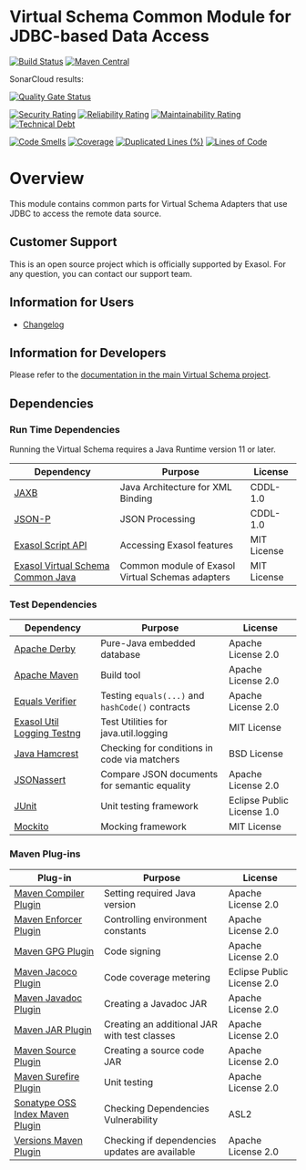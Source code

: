 # Virtual Schema Common Module for JDBC-based Data Access

[![Build Status](https://travis-ci.com/exasol/virtual-schema-common-jdbc.svg?branch=master)](https://travis-ci.com/exasol/virtual-schema-common-jdbc)
[![Maven Central](https://img.shields.io/maven-central/v/com.exasol/virtual-schema-common-jdbc)](https://search.maven.org/artifact/com.exasol/virtual-schema-common-jdbc)

SonarCloud results:

[![Quality Gate Status](https://sonarcloud.io/api/project_badges/measure?project=com.exasol%3Avirtual-schema-common-jdbc&metric=alert_status)](https://sonarcloud.io/dashboard?id=com.exasol%3Avirtual-schema-common-jdbc)

[![Security Rating](https://sonarcloud.io/api/project_badges/measure?project=com.exasol%3Avirtual-schema-common-jdbc&metric=security_rating)](https://sonarcloud.io/dashboard?id=com.exasol%3Avirtual-schema-common-jdbc)
[![Reliability Rating](https://sonarcloud.io/api/project_badges/measure?project=com.exasol%3Avirtual-schema-common-jdbc&metric=reliability_rating)](https://sonarcloud.io/dashboard?id=com.exasol%3Avirtual-schema-common-jdbc)
[![Maintainability Rating](https://sonarcloud.io/api/project_badges/measure?project=com.exasol%3Avirtual-schema-common-jdbc&metric=sqale_rating)](https://sonarcloud.io/dashboard?id=com.exasol%3Avirtual-schema-common-jdbc)
[![Technical Debt](https://sonarcloud.io/api/project_badges/measure?project=com.exasol%3Avirtual-schema-common-jdbc&metric=sqale_index)](https://sonarcloud.io/dashboard?id=com.exasol%3Avirtual-schema-common-jdbc)

[![Code Smells](https://sonarcloud.io/api/project_badges/measure?project=com.exasol%3Avirtual-schema-common-jdbc&metric=code_smells)](https://sonarcloud.io/dashboard?id=com.exasol%3Avirtual-schema-common-jdbc)
[![Coverage](https://sonarcloud.io/api/project_badges/measure?project=com.exasol%3Avirtual-schema-common-jdbc&metric=coverage)](https://sonarcloud.io/dashboard?id=com.exasol%3Avirtual-schema-common-jdbc)
[![Duplicated Lines (%)](https://sonarcloud.io/api/project_badges/measure?project=com.exasol%3Avirtual-schema-common-jdbc&metric=duplicated_lines_density)](https://sonarcloud.io/dashboard?id=com.exasol%3Avirtual-schema-common-jdbc)
[![Lines of Code](https://sonarcloud.io/api/project_badges/measure?project=com.exasol%3Avirtual-schema-common-jdbc&metric=ncloc)](https://sonarcloud.io/dashboard?id=com.exasol%3Avirtual-schema-common-jdbc)

# Overview

This module contains common parts for Virtual Schema Adapters that use JDBC to access the remote data source.

## Customer Support

This is an open source project which is officially supported by Exasol. For any question, you can contact our support team.

## Information for Users

* [Changelog](doc/changes/changelog.md)

## Information for Developers 

Please refer to the [documentation in the main Virtual Schema project](https://github.com/exasol/virtual-schemas/blob/master/README.md).

## Dependencies

### Run Time Dependencies

Running the Virtual Schema requires a Java Runtime version 11 or later.

| Dependency                                                               | Purpose                                                | License                       |
|--------------------------------------------------------------------------|--------------------------------------------------------|-------------------------------|
| [JAXB][jaxb]                                                             | Java Architecture for XML Binding                      | CDDL-1.0                      |
| [JSON-P](https://javaee.github.io/jsonp/)                                | JSON Processing                                        | CDDL-1.0                      |
| [Exasol Script API][exasol-script-api]                                   | Accessing Exasol features                              | MIT License                   |
| [Exasol Virtual Schema Common Java][exasol-virtual-schema-common-java]   | Common module of Exasol Virtual Schemas adapters       | MIT License                   |

### Test Dependencies

| Dependency                                                               | Purpose                                                | License                       |
|--------------------------------------------------------------------------|--------------------------------------------------------|-------------------------------|
| [Apache Derby](https://db.apache.org/derby/)                             | Pure-Java embedded database                            | Apache License 2.0            |
| [Apache Maven](https://maven.apache.org/)                                | Build tool                                             | Apache License 2.0            |
| [Equals Verifier](https://jqno.nl/equalsverifier/)                       | Testing `equals(...)` and `hashCode()` contracts       | Apache License 2.0            |
| [Exasol Util Logging Testng][exasol-util-logging-testing]                | Test Utilities for java.util.logging                   | MIT License                   |
| [Java Hamcrest](http://hamcrest.org/JavaHamcrest/)                       | Checking for conditions in code via matchers           | BSD License                   |
| [JSONassert](http://jsonassert.skyscreamer.org/)                         | Compare JSON documents for semantic equality           | Apache License 2.0            |
| [JUnit](https://junit.org/junit5)                                        | Unit testing framework                                 | Eclipse Public License 1.0    |
| [Mockito](http://site.mockito.org/)                                      | Mocking framework                                      | MIT License                   |

### Maven Plug-ins

| Plug-in                                                                  | Purpose                                                | License                       |
|--------------------------------------------------------------------------|--------------------------------------------------------|-------------------------------|
| [Maven Compiler Plugin][maven-compiler-plugin]                           | Setting required Java version                          | Apache License 2.0            |
| [Maven Enforcer Plugin][maven-enforcer-plugin]                           | Controlling environment constants                      | Apache License 2.0            |
| [Maven GPG Plugin](https://maven.apache.org/plugins/maven-gpg-plugin/)   | Code signing                                           | Apache License 2.0            |
| [Maven Jacoco Plugin][maven-jacoco-plugin]                               | Code coverage metering                                 | Eclipse Public License 2.0    |
| [Maven Javadoc Plugin][maven-javadoc-plugin]                             | Creating a Javadoc JAR                                 | Apache License 2.0            |
| [Maven JAR Plugin](https://maven.apache.org/plugins/maven-jar-plugin)    | Creating an additional JAR with test classes           | Apache License 2.0            |
| [Maven Source Plugin][maven-source-plugin]                               | Creating a source code JAR                             | Apache License 2.0            |
| [Maven Surefire Plugin][maven-surefire-plugin]                           | Unit testing                                           | Apache License 2.0            |
| [Sonatype OSS Index Maven Plugin][sonatype-oss-index-maven-plugin]       | Checking Dependencies Vulnerability                    | ASL2                          |
| [Versions Maven Plugin][versions-maven-plugin]                           | Checking if dependencies updates are available         | Apache License 2.0            |


[exasol-script-api]: https://docs.exasol.com/database_concepts/udf_scripts.htm
[exasol-util-logging-testing]: https://github.com/exasol/java-util-logging-testing
[exasol-virtual-schema-common-java]: https://github.com/exasol/virtual-schema-common-java
[jaxb]: https://javaee.github.io/jaxb-v2/
[maven-compiler-plugin]: https://maven.apache.org/plugins/maven-compiler-plugin/
[maven-enforcer-plugin]: http://maven.apache.org/enforcer/maven-enforcer-plugin/
[maven-jacoco-plugin]: https://www.eclemma.org/jacoco/trunk/doc/maven.html
[maven-javadoc-plugin]: https://maven.apache.org/plugins/maven-javadoc-plugin/
[maven-source-plugin]: https://maven.apache.org/plugins/maven-source-plugin/
[maven-surefire-plugin]: https://maven.apache.org/surefire/maven-surefire-plugin/
[sonatype-oss-index-maven-plugin]: https://sonatype.github.io/ossindex-maven/maven-plugin/
[versions-maven-plugin]: https://www.mojohaus.org/versions-maven-plugin/